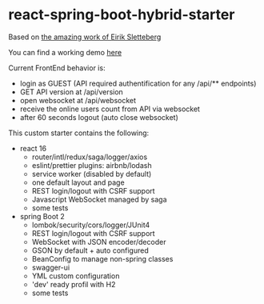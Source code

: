 # react-spring-boot-hybrid-starter

Based on [the amazing work of Eirik Sletteberg](https://github.com/eirslett/frontend-maven-plugin)

You can find a working demo [here](https://creativeyann-hybrid.herokuapp.com/)

Current FrontEnd behavior is:
* login as GUEST (API required authentification for any /api/** endpoints)
* GET API version at /api/version
* open websocket at /api/websocket
* receive the online users count from API via websocket
* after 60 seconds logout (auto close websocket)

This custom starter contains the following:
* react 16
  * router/intl/redux/saga/logger/axios
  * eslint/prettier plugins: airbnb/lodash
  * service worker (disabled by default)
  * one default layout and page
  * REST login/logout with CSRF support
  * Javascript WebSocket managed by saga
  * some tests
* spring Boot 2
  * lombok/security/cors/logger/JUnit4
  * REST login/logout with CSRF support
  * WebSocket with JSON encoder/decoder
  * GSON by default + auto configured
  * BeanConfig to manage non-spring classes
  * swagger-ui
  * YML custom configuration
  * 'dev' ready profil with H2
  * some tests
